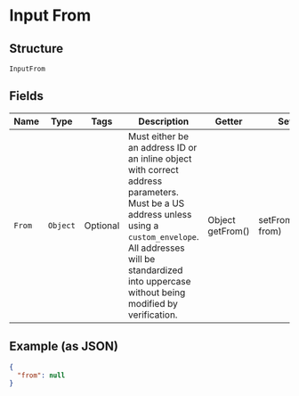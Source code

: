 
# Input From

## Structure

`InputFrom`

## Fields

| Name | Type | Tags | Description | Getter | Setter |
|  --- | --- | --- | --- | --- | --- |
| `From` | `Object` | Optional | Must either be an address ID or an inline object with correct address parameters. Must be a US address unless using a `custom_envelope`. All addresses will be standardized into uppercase without being modified by verification. | Object getFrom() | setFrom(Object from) |

## Example (as JSON)

```json
{
  "from": null
}
```

